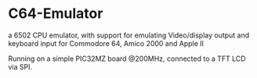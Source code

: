 # C64-Emulator
a 6502 CPU emulator, with support for emulating Video/display output and keyboard input for Commodore 64, Amico 2000 and Apple II

Running on a simple PIC32MZ board @200MHz, connected to a TFT LCD via SPI.
